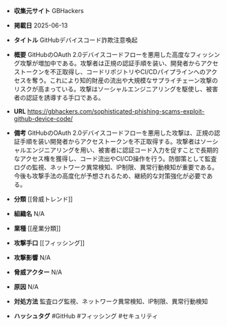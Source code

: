 - **収集元サイト**
GBHackers

- **掲載日**
2025-06-13

- **タイトル**
GitHubデバイスコード詐欺注意喚起

- **概要**
GitHubのOAuth 2.0デバイスコードフローを悪用した高度なフィッシング攻撃が増加中である。攻撃者は正規の認証手順を装い、開発者からアクセストークンを不正取得し、コードリポジトリやCI/CDパイプラインへのアクセスを奪う。これにより知的財産の流出や大規模なサプライチェーン攻撃のリスクが高まっている。攻撃はソーシャルエンジニアリングを駆使し、被害者の認証を誘導する手口である。

- **URL**
https://gbhackers.com/sophisticated-phishing-scams-exploit-github-device-code/

- **備考**
GitHubのOAuth 2.0デバイスコードフローを悪用した攻撃は、正規の認証手順を装い開発者からアクセストークンを不正取得する。攻撃者はソーシャルエンジニアリングを用い、被害者に認証コード入力を促すことで長期的なアクセス権を獲得し、コード流出やCI/CD操作を行う。防御策として監査ログの監視、ネットワーク異常検知、IP制限、異常行動検知が重要である。今後も攻撃手法の高度化が予想されるため、継続的な対策強化が必要である。

- **分類**
[[脅威トレンド]]

- **組織名**
N/A

- **業種**
[[産業分類]]

- **攻撃手口**
[[フィッシング]]

- **攻撃影響**
N/A

- **脅威アクター**
N/A

- **原因**
N/A

- **対処方法**
監査ログ監視、ネットワーク異常検知、IP制限、異常行動検知

- **ハッシュタグ**
#GitHub #フィッシング #セキュリティ
